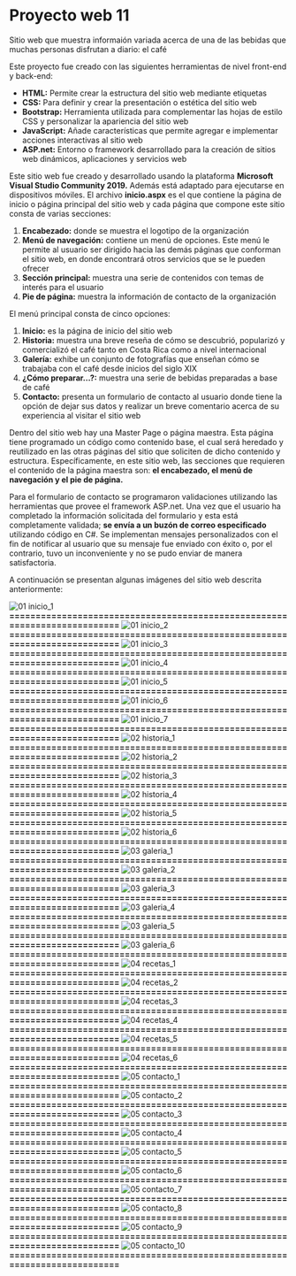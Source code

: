 # Proyecto web 11

Sitio web que muestra informaión variada acerca de una de las bebidas que muchas personas disfrutan a diario: el café

Este proyecto fue creado con las siguientes herramientas de nivel front-end y back-end:

- **HTML:** 	Permite crear la estructura del sitio web mediante etiquetas
- **CSS:** 	Para definir y crear la presentación o estética del sitio web
- **Bootstrap:**	Herramienta utilizada para complementar las hojas de estilo CSS y personalizar la apariencia del sitio web
- **JavaScript:** 	Añade características que permite agregar e implementar acciones interactivas al sitio web
- **ASP.net:**	Entorno o framework desarrollado para la creación de sitios web dinámicos, aplicaciones y servicios web

Este sitio web fue creado y desarrollado usando la plataforma **Microsoft Visual Studio Community 2019.** Además está adaptado para ejecutarse en dispositivos móviles. El archivo **inicio.aspx** es el que contiene la página de inicio o página principal del sitio web y cada página que compone este sitio consta de varias secciones:

1. **Encabezado:** donde se muestra el logotipo de la organización
1. **Menú de navegación:** contiene un menú de opciones. Este menú le permite al usuario ser dirigido hacia las demás páginas que conforman el sitio web, en donde encontrará otros servicios que se le pueden ofrecer
1. **Sección principal:** muestra una serie de contenidos con temas de interés para el usuario
1. **Pie de página:** muestra la información de contacto de la organización

El menú principal consta de cinco opciones:

1.	**Inicio:** es la página de inicio del sitio web
2.	**Historia:** muestra una breve reseña de cómo se descubrió, popularizó y comercializó el café tanto en Costa Rica como a nivel internacional
3.	**Galería:** exhibe un conjunto de fotografías que enseñan cómo se trabajaba con el café desde inicios del siglo XIX
4.	**¿Cómo preparar…?:** muestra una serie de bebidas preparadas a base de café
5.	**Contacto:** presenta un formulario de contacto al usuario donde tiene la opción de dejar sus datos y realizar un breve comentario acerca de su experiencia al visitar el sitio web

Dentro del sitio web hay una Master Page o página maestra. Esta página tiene programado un código como contenido base, el cual será heredado y reutilizado en las otras páginas del sitio que soliciten de dicho contenido y estructura. Específicamente, en este sitio web, las secciones que requieren el contenido de la página maestra son: **el encabezado, el menú de navegación y el pie de página.**

Para el formulario de contacto se programaron validaciones utilizando las herramientas que provee el framework ASP.net. Una vez que el usuario ha completado la información solicitada del formulario y esta está completamente validada; **se envía a un buzón de correo especificado** utilizando código en C#. Se implementan mensajes personalizados con el fin de notificar al usuario que su mensaje fue enviado con éxito o, por el contrario, tuvo un inconveniente y no se pudo enviar de manera satisfactoria.

A continuación se presentan algunas imágenes del sitio web descrita anteriormente:

![01  inicio_1](https://github.com/misproyectosweb/proyecto-web-11/assets/98922137/f9e78ec0-fc07-444e-95c4-851a93383af0)
**==========================================================================**
![01  inicio_2](https://github.com/misproyectosweb/proyecto-web-11/assets/98922137/f2f0a6a3-defc-49b5-85c4-a349bf809bea)
**==========================================================================**
![01  inicio_3](https://github.com/misproyectosweb/proyecto-web-11/assets/98922137/977b210e-e70d-45b8-aba0-6e7bbc737e36)
**==========================================================================**
![01  inicio_4](https://github.com/misproyectosweb/proyecto-web-11/assets/98922137/2d6afcfe-8cf8-49a1-81c9-76c2d011dcf5)
**==========================================================================**
![01  inicio_5](https://github.com/misproyectosweb/proyecto-web-11/assets/98922137/c061ff5b-8c44-4acc-a113-e259ec2fca48)
**==========================================================================**
![01  inicio_6](https://github.com/misproyectosweb/proyecto-web-11/assets/98922137/e85b79cd-bcd7-419c-9e67-3af50b7da8b3)
**==========================================================================**
![01  inicio_7](https://github.com/misproyectosweb/proyecto-web-11/assets/98922137/8462d63b-adf8-4a00-b568-ba68e1d36fa0)
**==========================================================================**
![02  historia_1](https://github.com/misproyectosweb/proyecto-web-11/assets/98922137/b64f4399-810b-4c6a-bde1-d4ad7cdff5ff)
**==========================================================================**
![02  historia_2](https://github.com/misproyectosweb/proyecto-web-11/assets/98922137/791d6a93-b4be-4eb3-900d-de177c195276)
**==========================================================================**
![02  historia_3](https://github.com/misproyectosweb/proyecto-web-11/assets/98922137/a8aec7a7-8ec5-4231-b388-c0f69009fd0b)
**==========================================================================**
![02  historia_4](https://github.com/misproyectosweb/proyecto-web-11/assets/98922137/901e0537-d69e-4c7e-a485-138c0d0d878e)
**==========================================================================**
![02  historia_5](https://github.com/misproyectosweb/proyecto-web-11/assets/98922137/86efc37f-cd65-4aef-a9e9-6b35cc7ab51d)
**==========================================================================**
![02  historia_6](https://github.com/misproyectosweb/proyecto-web-11/assets/98922137/7b437ff6-3a45-4f35-ba94-6ad0b7e09d75)
**==========================================================================**
![03  galeria_1](https://github.com/misproyectosweb/proyecto-web-11/assets/98922137/74547ff7-d322-4860-ab60-b4b2b2e595db)
**==========================================================================**
![03  galeria_2](https://github.com/misproyectosweb/proyecto-web-11/assets/98922137/1fbe2b9e-93ae-4c4d-8146-ad3dcb8a7188)
**==========================================================================**
![03  galeria_3](https://github.com/misproyectosweb/proyecto-web-11/assets/98922137/b3100b44-dfc6-4828-a0d5-331e0d60379b)
**==========================================================================**
![03  galeria_4](https://github.com/misproyectosweb/proyecto-web-11/assets/98922137/abfa2c4a-9421-401d-9f67-edea4ed8ef84)
**==========================================================================**
![03  galeria_5](https://github.com/misproyectosweb/proyecto-web-11/assets/98922137/82cde6f8-afd9-4f55-abbd-1dc98bb4b51d)
**==========================================================================**
![03  galeria_6](https://github.com/misproyectosweb/proyecto-web-11/assets/98922137/4b5b6d03-19d8-4ad1-a568-d1023e0ee2be)
**==========================================================================**
![04  recetas_1](https://github.com/misproyectosweb/proyecto-web-11/assets/98922137/40a5f637-7016-4cad-84bc-977201f052f5)
**==========================================================================**
![04  recetas_2](https://github.com/misproyectosweb/proyecto-web-11/assets/98922137/455cd024-0c9f-44f5-ad09-96411837b0f9)
**==========================================================================**
![04  recetas_3](https://github.com/misproyectosweb/proyecto-web-11/assets/98922137/c495004f-a034-4b51-9d7e-60d9e5bc8648)
**==========================================================================**
![04  recetas_4](https://github.com/misproyectosweb/proyecto-web-11/assets/98922137/70387191-7f52-4a73-8798-44e4fa31b742)
**==========================================================================**
![04  recetas_5](https://github.com/misproyectosweb/proyecto-web-11/assets/98922137/3686e9ee-dc01-4205-8aa1-5a5d1d4f6b90)
**==========================================================================**
![04  recetas_6](https://github.com/misproyectosweb/proyecto-web-11/assets/98922137/8ba1d87b-cb4c-44f7-922d-6ed2e739a54c)
**==========================================================================**
![05  contacto_1](https://github.com/misproyectosweb/proyecto-web-11/assets/98922137/e143d2b0-8b61-4799-8de4-876b10e33f0f)
**==========================================================================**
![05  contacto_2](https://github.com/misproyectosweb/proyecto-web-11/assets/98922137/16146a1a-5f83-430d-9bf4-d694a2590e21)
**==========================================================================**
![05  contacto_3](https://github.com/misproyectosweb/proyecto-web-11/assets/98922137/818f0b3a-66b0-447e-9da4-5aaa1ecfb748)
**==========================================================================**
![05  contacto_4](https://github.com/misproyectosweb/proyecto-web-11/assets/98922137/ec071a3f-53e9-4b0d-a1c0-2a12af9918ac)
**==========================================================================**
![05  contacto_5](https://github.com/misproyectosweb/proyecto-web-11/assets/98922137/300be3c2-d642-47d7-85b0-06dab68b9107)
**==========================================================================**
![05  contacto_6](https://github.com/misproyectosweb/proyecto-web-11/assets/98922137/d1bb3e9a-7dcc-44c3-b94a-9a4b8668b9d1)
**==========================================================================**
![05  contacto_7](https://github.com/misproyectosweb/proyecto-web-11/assets/98922137/14c791d1-d234-45cd-83ea-7f40cfe339c4)
**==========================================================================**
![05  contacto_8](https://github.com/misproyectosweb/proyecto-web-11/assets/98922137/c73a12a7-ffca-42ae-bbbb-2d1e5e185641)
**==========================================================================**
![05  contacto_9](https://github.com/misproyectosweb/proyecto-web-11/assets/98922137/194383fa-48ad-4373-a525-57e7e003ca1b)
**==========================================================================**
![05  contacto_10](https://github.com/misproyectosweb/proyecto-web-11/assets/98922137/a4aadfda-92c2-471c-a708-143b733038a8)
**==========================================================================**

